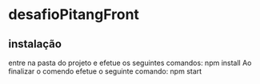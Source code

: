 # desafioPitangFront

## instalação
entre na pasta do projeto e efetue os seguintes comandos:
npm install
Ao finalizar o comendo efetue o seguinte comando:
npm start
